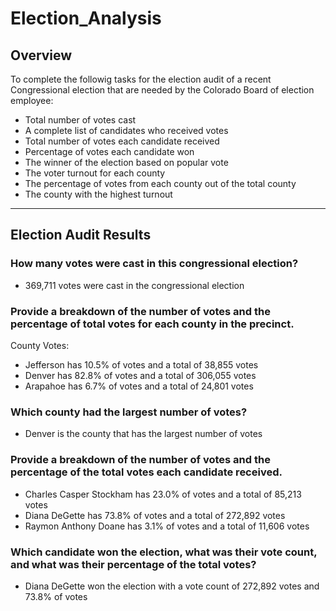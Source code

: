 # Election_Analysis
## Overview
To complete the followig tasks for the election audit of a recent Congressional election that are needed by the Colorado Board of election employee:
* Total number of votes cast
* A complete list of candidates who received votes
* Total number of votes each candidate received
* Percentage of votes each candidate won
* The winner of the election based on popular vote
* The voter turnout for each county
* The percentage of votes from each county out of the total county
* The county with the highest turnout

---

## Election Audit Results
### How many votes were cast in this congressional election?
* 369,711 votes were cast in the congressional election

### Provide a breakdown of the number of votes and the percentage of total votes for each county in the precinct.
County Votes:
* Jefferson has 10.5% of votes and a total of 38,855 votes
* Denver has 82.8% of votes and a total of 306,055 votes
* Arapahoe has 6.7% of votes and a total of 24,801 votes

### Which county had the largest number of votes?
* Denver is the county that has the largest number of votes 

### Provide a breakdown of the number of votes and the percentage of the total votes each candidate received.
* Charles Casper Stockham has 23.0% of votes and a total of 85,213 votes
* Diana DeGette has 73.8% of votes and a total of 272,892 votes
* Raymon Anthony Doane has 3.1% of votes and a total of 11,606 votes

### Which candidate won the election, what was their vote count, and what was their percentage of the total votes?
* Diana DeGette won the election with a vote count of 272,892 votes and 73.8% of votes
